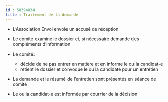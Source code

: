 ```yaml
---
id : 58394834
title : Traitement de la demande
---
```


- L’Association Envol envoie un accusé de réception
- Le comité examine le dossier et, si nécessaire demande des compléments d’information
- Le comité:
  * décide de ne pas entrer en matière et en informe le ou la candidat-e
  * retient le dossier et convoque le ou la candidate pour un entretien

- La demande et le résumé de l’entretien sont présentés en séance de comité
- Le ou la candidat-e est informée par courrier de la décision
